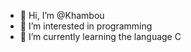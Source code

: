 - 👋 Hi, I’m @Khambou
- 👀 I’m interested in programming
- 🌱 I’m currently learning the language C

<!---
Khambou/Khambou is a ✨ special ✨ repository because its `README.md` (this file) appears on your GitHub profile.
You can click the Preview link to take a look at your changes.
--->
